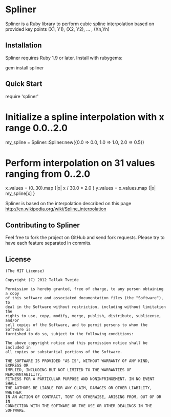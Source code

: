 Spliner
=======

Spliner is a Ruby library to perform cubic spline interpolation
based on provided key points (X1, Y1), (X2, Y2), ... , (Xn,Yn)

Installation
------------

Spliner requires Ruby 1.9 or later. Install with rubygems:

  gem install spliner

Quick Start
-----------

require 'spliner'

  # Initialize a spline interpolation with x range 0.0..2.0
  my_spline = Spliner::Spliner.new({0.0 => 0.0, 1.0 => 1.0, 2.0 => 0.5})

  # Perform interpolation on 31 values ranging from 0..2.0
  x_values = (0..30).map {|x| x / 30.0 * 2.0 }
  y_values = x_values.map {|x| my_spline[x] }

Spliner is based on the interpolation described on this page
http://en.wikipedia.org/wiki/Spline_interpolation
 

Contributing to Spliner
--------------------------

Feel free to fork the project on GitHub and send fork requests. Please 
try to have each feature separated in commits.



License
-------

    (The MIT License)

    Copyright (C) 2012 Tallak Tveide

    Permission is hereby granted, free of charge, to any person obtaining a copy
    of this software and associated documentation files (the "Software"), to
    deal in the Software without restriction, including without limitation the
    rights to use, copy, modify, merge, publish, distribute, sublicense, and/or
    sell copies of the Software, and to permit persons to whom the Software is
    furnished to do so, subject to the following conditions:

    The above copyright notice and this permission notice shall be included in
    all copies or substantial portions of the Software.

    THE SOFTWARE IS PROVIDED "AS IS", WITHOUT WARRANTY OF ANY KIND, EXPRESS OR
    IMPLIED, INCLUDING BUT NOT LIMITED TO THE WARRANTIES OF MERCHANTABILITY,
    FITNESS FOR A PARTICULAR PURPOSE AND NONINFRINGEMENT. IN NO EVENT SHALL
    THE AUTHORS BE LIABLE FOR ANY CLAIM, DAMAGES OR OTHER LIABILITY, WHETHER
    IN AN ACTION OF CONTRACT, TORT OR OTHERWISE, ARISING FROM, OUT OF OR IN
    CONNECTION WITH THE SOFTWARE OR THE USE OR OTHER DEALINGS IN THE SOFTWARE.

